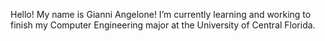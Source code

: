 Hello! My name is Gianni Angelone!
I’m currently learning and working to finish my Computer Engineering major at the University of Central Florida.

